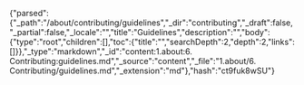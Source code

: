 {"parsed":{"_path":"/about/contributing/guidelines","_dir":"contributing","_draft":false,"_partial":false,"_locale":"","title":"Guidelines","description":"","body":{"type":"root","children":[],"toc":{"title":"","searchDepth":2,"depth":2,"links":[]}},"_type":"markdown","_id":"content:1.about:6. Contributing:guidelines.md","_source":"content","_file":"1.about/6. Contributing/guidelines.md","_extension":"md"},"hash":"ct9fuk8wSU"}